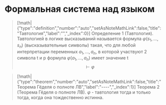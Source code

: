 # Формальная система над языком

> [!math|{"type":"definition","number":"auto","setAsNoteMathLink":false,"title":"Тавтология","label":"","_index":0}] Определение 1 (Тавтология).
> Тавтологией в логике высказываний называется формула $\varphi(s_{1}, ..., s_{n})$ (высказывательные символы) такая, что для любой интерпретации переменных $a_{1}, ..., a_{n}$, в которой участвуют 2 символа t и p формула $\varphi(a_{1}, ..., a_{n})$ имеет значение t $$\vdash \varphi$$

> [!math|{"type":"theorem","number":"auto","setAsNoteMathLink":false,"title":"Теорема Гёделя о полноте ЛВ","label":"----","_index":1}] Теорема 2 (Теорема Гёделя о полноте ЛВ).
> $\varphi$ - тавтология тогда и только тогда, когда она тождественно истинна.

